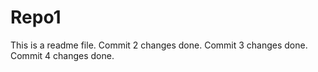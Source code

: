 # Repo1

This is a readme file.
Commit 2 changes done.
Commit 3 changes done.
Commit 4 changes done.